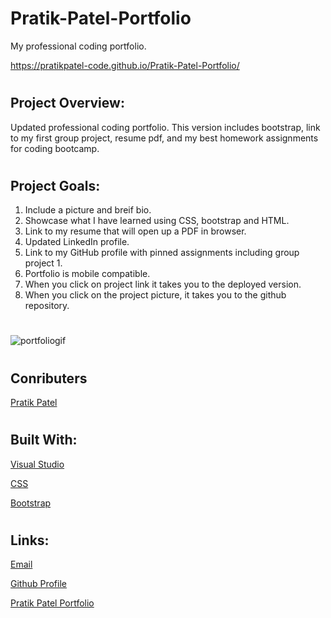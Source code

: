 # Pratik-Patel-Portfolio
My professional coding portfolio.

https://pratikpatel-code.github.io/Pratik-Patel-Portfolio/

#
## Project Overview:
Updated professional coding portfolio.  This version includes bootstrap, link to my first group project, resume pdf, and my best homework assignments for coding bootcamp.

#
## Project Goals:
1. Include a picture and breif bio.
2. Showcase what I have learned using CSS, bootstrap and HTML.
3. Link to my resume that will open up a PDF in browser.
4. Updated LinkedIn profile.
5. Link to my GitHub profile with pinned assignments including group project 1.
6. Portfolio is mobile compatible.
7. When you click on project link it takes you to the deployed version.
8. When you click on the project picture, it takes you to the github repository.

#
![portfoliogif](assets/images/portfoliogif.gif)
#

## Conributers
[Pratik Patel](https://github.com/PratikPatel-Code/)

#
## Built With:
[Visual Studio](https://visualstudio.microsoft.com/)

[CSS](https://www.w3.org/TR/CSS/#css)

[Bootstrap](https://getbootstrap.com/)


#
## Links:
[Email](pratikpatel_85@yahoo.com)

[Github Profile](https://github.com/PratikPatel-Code/)

[Pratik Patel Portfolio](https://pratikpatel-code.github.io/Pratik-Patel-Portfolio/)